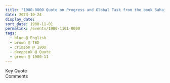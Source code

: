 ```yaml
---
title: "1900-0000 Quote on Progress and Global Task from the book Sahaja Yoga, An Experiential Treatise (Sahaja Yoga Anubhavāche Bola) by Venu Narayan Phaḍake, Chapter 13, Page 169"
date: 2023-10-24
display_date: 
sort_date: 1900-11-01
permalink: /events/1900-1101-0000
tags:
  - blue @ English
  - brown @ TBD
  - crimson @ 1900
  - deeppink @ Quote
  - green @ 1900-11
---
```


<wave-list>
  <list-title color="green" width="75">Key Quote</list-title>
  <list-item color="BlanchedAlmond"  width="200"></list-item>
  <list-item color="Lavender"></list-item>
  <list-item color="BlanchedAlmond"></list-item>
</wave-list>

<br>

<wave-list>
  <list-title color="green" width="75">Comments</list-title>
  <list-item color="BlanchedAlmond"  width="200"></list-item>
  <list-item color="Lavender"></list-item>
  <list-item color="BlanchedAlmond"></list-item>
</wave-list>